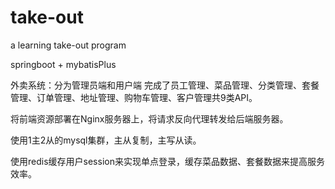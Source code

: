 # take-out
a learning take-out program

springboot + mybatisPlus

外卖系统：分为管理员端和用户端
完成了员工管理、菜品管理、分类管理、套餐管理、订单管理、地址管理、购物车管理、客户管理共9类API。

将前端资源部署在Nginx服务器上，将请求反向代理转发给后端服务器。

使用1主2从的mysql集群，主从复制，主写从读。

使用redis缓存用户session来实现单点登录，缓存菜品数据、套餐数据来提高服务效率。


